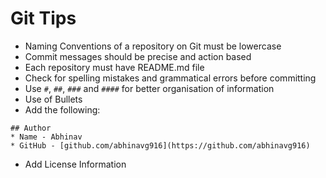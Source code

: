 # Git Tips
* Naming Conventions of a repository on Git must be lowercase
* Commit messages should be precise and action based
* Each repository must have README.md file
* Check for spelling mistakes and grammatical errors before committing
* Use `#`, `##`, `###` and `####` for better organisation of information
* Use of Bullets
* Add the following:
``` 
## Author
* Name - Abhinav
* GitHub - [github.com/abhinavg916](https://github.com/abhinavg916)
```
* Add License Information
